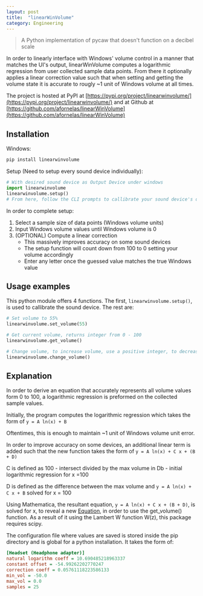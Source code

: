 ```yaml
---
layout: post
title:  "linearWinVolume"
category: Engineering
---
```


 > A Python implementation of pycaw that doesn't function on a decibel scale

In order to linearly interface with Windows' volume control in a manner that matches the UI's output, linearWinVolume computes a logarithmic regression from user collected sample data points. From there it optionally applies a linear correction value such that when setting and getting the volume state it is accurate to rougly ~1 unit of Windows volume at all times.

<!--more-->

The project is hosted at PyPI at [https://pypi.org/project/linearwinvolume/](https://pypi.org/project/linearwinvolume/) and at Github at [https://github.com/afornelas/linearWinVolume](https://github.com/afornelas/linearWinVolume)

## Installation

Windows:

```bash
pip install linearwinvolume
```

Setup (Need to setup every sound device individually):

```python
# With desired sound device as Output Device under windows
import linearwinvolume
linearwinvolume.setup()
# From here, follow the CLI prompts to callibrate your sound device's dB levels
```

In order to complete setup:

1. Select a sample size of data points (Windows volume units)
2. Input Windows volume values until Windows volume is 0
3. (OPTIONAL) Compute a linear correction
    * This massively improves accuracy on some sound devices
    * The setup function will count down from 100 to 0 setting your volume accordingly
    * Enter any letter once the guessed value matches the true Windows value

## Usage examples

This python module offers 4 functions. The first, ```linearwinvolume.setup()```, is used to callibrate the sound device. The rest are:

```python
# Set volume to 55%
linearwinvolume.set_volume(55)

# Get current volume, returns integer from 0 - 100
linearwinvolume.get_volume()

# Change volume, to increase volume, use a positive integer, to decrease use a negative value
linearwinvolume.change_volume()
```

## Explanation

In order to derive an equation that accurately represents all volume values form 0 to 100, a logarithmic regression is preformed on the collected sample values.

Initially, the program computes the logarithmic regression which takes the form of ```y = A ln(x) + B```

Oftentimes, this is enough to maintain ~1 unit of Windows volume unit error.

In order to improve accuracy on some devices, an additional linear term is added such that the new function takes the form of ```y = A ln(x) + C x + (B + D)```

C is defined as 100 - intersect divided by the max volume in Db - initial logarithmic regression for x =100

D is defined as the difference between the max volume and ```y = A ln(x) + C x + B``` solved for x = 100

Using Mathematica, the resultant equation, ```y = A ln(x) + C x + (B + D)```, is solved for x, to reveal a new [Equation](https://www.wolframalpha.com/input/?i=%28A+ProductLog%28%28C+e%5E%28-B%2FA+%2B+y%2FA%29%29%2FA%29%29%2FC), in order to use the get_volume() function. As a result of it using the Lambert W function W(z), this package requires scipy.

The configuration file where values are saved is stored inside the pip directory and is global for a python installation. It takes the form of:

```ini
[Headset (Headphone adapter)]
natural logarithm coeff = 10.690485218963337
constant offset = -54.99262202770247
correction coeff = 0.05761118223586133
min_vol = -50.0
max_vol = 0.0
samples = 25
```
